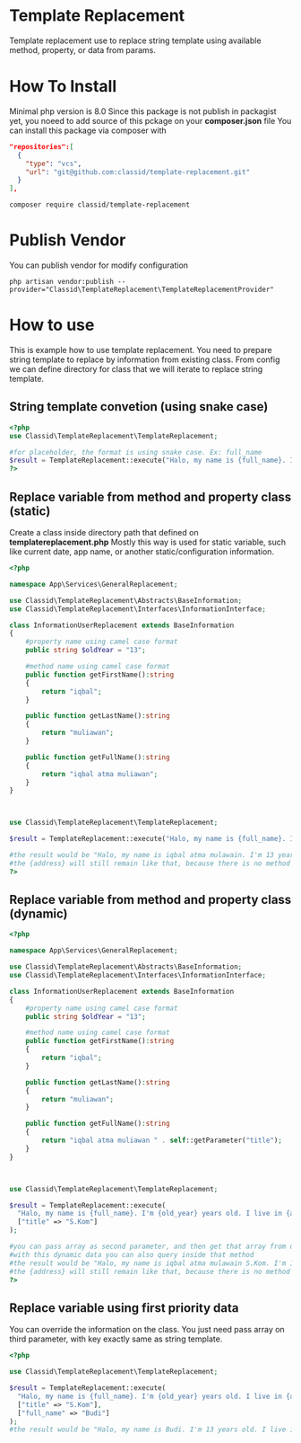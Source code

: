# Template Replacement
Template replacement use to replace string template using available method, property, or data from params.

# How To Install
Minimal php version is 8.0
Since this package is not publish in packagist yet, you noeed to add source of this pckage on your **composer.json** file
You can install this package via composer with 

```json
"repositories":[
  {
    "type": "vcs",
    "url": "git@github.com:classid/template-replacement.git"
  }
],
```
```
composer require classid/template-replacement
```

# Publish Vendor
You can publish vendor for modify configuration
```console
php artisan vendor:publish --provider="Classid\TemplateReplacement\TemplateReplacementProvider"
```

# How to use
This is example how to use template replacement. 
You need to prepare string template to replace by information from existing class.
From config we can define directory for class that we will iterate to replace string template.


## String template convetion (using snake case)
```php
<?php
use Classid\TemplateReplacement\TemplateReplacement;

#for placeholder, the format is using snake case. Ex: full_name
$result = TemplateReplacement::execute("Halo, my name is {full_name}. I'm {old} years old");
?>
```

## Replace variable from method and property class (static)
Create a class inside directory path that defined on **templatereplacement.php**
Mostly this way is used for static variable, such like current date, app name, or another static/configuration information.
```php
<?php

namespace App\Services\GeneralReplacement;

use Classid\TemplateReplacement\Abstracts\BaseInformation;
use Classid\TemplateReplacement\Interfaces\InformationInterface;

class InformationUserReplacement extends BaseInformation
{
    #property name using camel case format
    public string $oldYear = "13";

    #method name using camel case format
    public function getFirstName():string
    {
        return "iqbal";
    }

    public function getLastName():string
    {
        return "muliawan";
    }

    public function getFullName():string
    {
        return "iqbal atma muliawan";
    }
}



use Classid\TemplateReplacement\TemplateReplacement;

$result = TemplateReplacement::execute("Halo, my name is {full_name}. I'm {old_year} years old. I live in {address}");

#the result would be "Halo, my name is iqbal atma mulawain. I'm 13 years old. I live in {address}"
#the {address} will still remain like that, because there is no method or property to replace {address}
?>
```
## Replace variable from method and property class (dynamic)
```php
<?php

namespace App\Services\GeneralReplacement;

use Classid\TemplateReplacement\Abstracts\BaseInformation;
use Classid\TemplateReplacement\Interfaces\InformationInterface;

class InformationUserReplacement extends BaseInformation
{
    #property name using camel case format
    public string $oldYear = "13";

    #method name using camel case format
    public function getFirstName():string
    {
        return "iqbal";
    }

    public function getLastName():string
    {
        return "muliawan";
    }

    public function getFullName():string
    {
        return "iqbal atma muliawan " . self::getParameter("title");
    }
}



use Classid\TemplateReplacement\TemplateReplacement;

$result = TemplateReplacement::execute(
  "Halo, my name is {full_name}. I'm {old_year} years old. I live in {address}",
  ["title" => "S.Kom"]
);

#you can pass array as second parameter, and then get that array from dynamic method using static method self::getParameter("key_name")
#with this dynamic data you can also query inside that method
#the result would be "Halo, my name is iqbal atma mulawain S.Kom. I'm 13 years old. I live in {address}"
#the {address} will still remain like that, because there is no method or property to replace {address}
?>
```
## Replace variable using first priority data
You can override the information on the class. You just need pass array on third parameter, with key exactly same as string template.
```php
<?php

use Classid\TemplateReplacement\TemplateReplacement;

$result = TemplateReplacement::execute(
  "Halo, my name is {full_name}. I'm {old_year} years old. I live in {address}",
  ["title" => "S.Kom"],
  ["full_name" => "Budi"]
);
#the result would be "Halo, my name is Budi. I'm 13 years old. I live in {address}"

